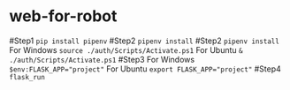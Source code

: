 # web-for-robot
#Step1
`pip install pipenv`
#Step2
`pipenv install`
#Step2 
`pipenv install`
For Windows `source ./auth/Scripts/Activate.ps1`
For Ubuntu `& ./auth/Scripts/Activate.ps1`
#Step3
For Windows `$env:FLASK_APP="project"`
For Ubuntu `export FLASK_APP="project"`
#Step4
`flask_run`
